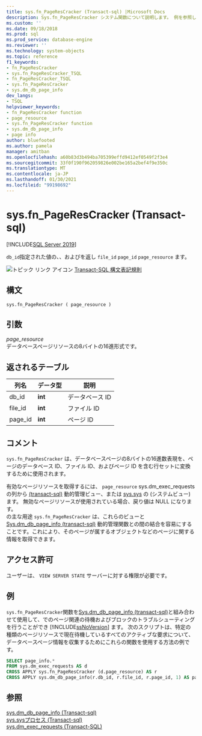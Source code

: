 ```yaml
---
title: sys.fn_PageResCracker (Transact-sql) |Microsoft Docs
description: Sys.fn_PageResCracker システム関数について説明します。 例を参照し、使用可能なその他のリソースを確認します。
ms.custom: ''
ms.date: 09/18/2018
ms.prod: sql
ms.prod_service: database-engine
ms.reviewer: ''
ms.technology: system-objects
ms.topic: reference
f1_keywords:
- fn_PageResCracker
- sys.fn_PageResCracker_TSQL
- fn_PageResCracker_TSQL
- sys.fn_PageResCracker
- sys.dm_db_page_info
dev_langs:
- TSQL
helpviewer_keywords:
- fn_PageResCracker function
- page_resource
- sys.fn_PageResCracker function
- sys.dm_db_page_info
- page info
author: bluefooted
ms.author: pamela
manager: amitban
ms.openlocfilehash: a60b83d3b494ba705399effd9412ef0549f2f3e4
ms.sourcegitcommit: 33f0f190f962059826e002be165a2bef4f9e350c
ms.translationtype: MT
ms.contentlocale: ja-JP
ms.lasthandoff: 01/30/2021
ms.locfileid: "99198692"
---
```

# <a name="sysfn_pagerescracker-transact-sql"></a>sys.fn_PageResCracker (Transact-sql)
[!INCLUDE[SQL Server 2019](../../includes/applies-to-version/sqlserver2019.md)]

`db_id`指定された値の、、およびを返し `file_id` `page_id` `page_resource` ます。 
  
 ![トピック リンク アイコン](../../database-engine/configure-windows/media/topic-link.gif "トピック リンク アイコン") [Transact-SQL 構文表記規則](../../t-sql/language-elements/transact-sql-syntax-conventions-transact-sql.md)  
  
## <a name="syntax"></a>構文  
```  
sys.fn_PageResCracker ( page_resource )  
```  
  
## <a name="arguments"></a>引数  
*page_resource*    
データベースページリソースの8バイトの16進形式です。
  
## <a name="tables-returned"></a>返されるテーブル  
  
|列名|データ型|説明|  
|-----------------|---------------|-----------------|  
|db_id|**int**|データベース ID|  
|file_id|**int**|ファイル ID|  
|page_id|**int**|ページ ID|  
  
## <a name="remarks"></a>コメント  
`sys.fn_PageResCracker` は、データベースページの8バイトの16進数表現を、ページのデータベース ID、ファイル ID、およびページ ID を含む行セットに変換するために使用されます。   

有効なページリソースを取得するには、 `page_resource` sys.dm_exec_requests の列から [&#40;transact-sql&#41;](../../relational-databases/system-dynamic-management-views/sys-dm-exec-requests-transact-sql.md) 動的管理ビュー、または [sys.sys](../../relational-databases/system-compatibility-views/sys-sysprocesses-transact-sql.md) の &#40;システムビュー&#41;ます。 無効なページリソースが使用されている場合、戻り値は NULL になります。  
の主な用途 `sys.fn_PageResCracker` は、これらのビューと [Sys.dm_db_page_info &#40;transact-sql&#41;](../../relational-databases/system-dynamic-management-views/sys-dm-db-page-info-transact-sql.md) 動的管理関数との間の結合を容易にすることです。これにより、そのページが属するオブジェクトなどのページに関する情報を取得できます。
  
## <a name="permissions"></a>アクセス許可  
ユーザーは、 `VIEW SERVER STATE` サーバーに対する権限が必要です。  
  
## <a name="examples"></a>例  
`sys.fn_PageResCracker`関数を[Sys.dm_db_page_info &#40;transact-sql&#41;](../../relational-databases/system-dynamic-management-views/sys-dm-db-page-info-transact-sql.md)と組み合わせて使用して、でのページ関連の待機およびブロックのトラブルシューティングを行うことができ [!INCLUDE[ssNoVersion](../../includes/ssnoversion-md.md)] ます。  次のスクリプトは、特定の種類のページリソースで現在待機しているすべてのアクティブな要求について、データベースページ情報を収集するためにこれらの関数を使用する方法の例です。 
  
```sql  
SELECT page_info.* 
FROM sys.dm_exec_requests AS d  
CROSS APPLY sys.fn_PageResCracker (d.page_resource) AS r  
CROSS APPLY sys.dm_db_page_info(r.db_id, r.file_id, r.page_id, 1) AS page_info
```  
  
## <a name="see-also"></a>参照  
 [sys.dm_db_page_info &#40;Transact-sql&#41;](../../relational-databases/system-dynamic-management-views/sys-dm-db-page-info-transact-sql.md)  
 [sys.sysプロセス &#40;Transact-sql&#41;](../../relational-databases/system-compatibility-views/sys-sysprocesses-transact-sql.md)   
 [sys.dm_exec_requests &#40;Transact-SQL&#41;](../../relational-databases/system-dynamic-management-views/sys-dm-exec-requests-transact-sql.md)  
  
  
